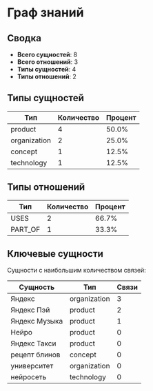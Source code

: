 # Граф знаний

## Сводка

- **Всего сущностей**: 8
- **Всего отношений**: 3
- **Типы сущностей**: 4
- **Типы отношений**: 2

## Типы сущностей

| Тип | Количество | Процент |
|------|-------|------------|
| product | 4 | 50.0% |
| organization | 2 | 25.0% |
| concept | 1 | 12.5% |
| technology | 1 | 12.5% |

## Типы отношений

| Тип | Количество | Процент |
|------|-------|------------|
| USES | 2 | 66.7% |
| PART_OF | 1 | 33.3% |

## Ключевые сущности

Сущности с наибольшим количеством связей:

| Сущность | Тип | Связи |
|--------|------|-------------|
| Яндекс | organization | 3 |
| Яндекс Пэй | product | 2 |
| Яндекс Музыка | product | 1 |
| Нейро | product | 0 |
| Яндекс Такси | product | 0 |
| рецепт блинов | concept | 0 |
| университет | organization | 0 |
| нейросеть | technology | 0 |

